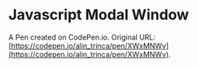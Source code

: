 # Javascript Modal Window

A Pen created on CodePen.io. Original URL: [https://codepen.io/alin_trinca/pen/XWxMNWv](https://codepen.io/alin_trinca/pen/XWxMNWv).

